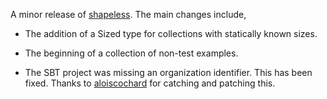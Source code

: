 A minor release of [shapeless](https://github.com/milessabin/shapeless).
The main changes include,

* The addition of a Sized type for collections with statically known
  sizes.
  
* The beginning of a collection of non-test examples.

* The SBT project was missing an organization identifier. This has been
  fixed. Thanks to [aloiscochard](https://github.com/aloiscochard) for
  catching and patching this.
